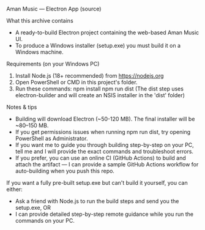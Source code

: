 
Aman Music — Electron App (source)

What this archive contains
- A ready-to-build Electron project containing the web-based Aman Music UI.
- To produce a Windows installer (setup.exe) you must build it on a Windows machine.

Requirements (on your Windows PC)
1. Install Node.js (18+ recommended) from https://nodejs.org
2. Open PowerShell or CMD in this project's folder.
3. Run these commands:
   npm install
   npm run dist
   (The dist step uses electron-builder and will create an NSIS installer in the 'dist' folder)

Notes & tips
- Building will download Electron (~50-120 MB). The final installer will be ~80–150 MB.
- If you get permissions issues when running npm run dist, try opening PowerShell as Administrator.
- If you want me to guide you through building step-by-step on your PC, tell me and I will provide the exact commands and troubleshoot errors.
- If you prefer, you can use an online CI (GitHub Actions) to build and attach the artifact — I can provide a sample GitHub Actions workflow for auto-building when you push this repo.

If you want a fully pre-built setup.exe but can't build it yourself, you can either:
- Ask a friend with Node.js to run the build steps and send you the setup.exe, OR
- I can provide detailed step-by-step remote guidance while you run the commands on your PC.
